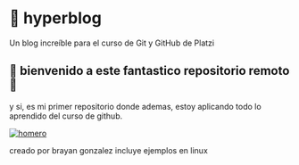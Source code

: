 # 🌌 hyperblog 
Un blog increíble para el curso de Git y GitHub de Platzi
##  🐸 bienvenido a este fantastico repositorio remoto 🐸
y si, es mi primer repositorio donde ademas, estoy aplicando todo lo aprendido del curso de github.

[![homero](https://i.pinimg.com/originals/80/2f/6b/802f6b55de54cec2eeacc6df2d7cb464.gif "homero")](https://i.pinimg.com/originals/80/2f/6b/802f6b55de54cec2eeacc6df2d7cb464.gif "homero")

creado por brayan gonzalez
incluye ejemplos en linux 